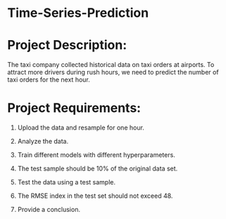 # Time-Series-Prediction

# Project Description:

The taxi company collected historical data on taxi orders at airports. To attract more drivers during rush hours, we need to predict the number of taxi orders for the next hour.

# Project Requirements:

1. Upload the data and resample for one hour.

2. Analyze the data.

3. Train different models with different hyperparameters. 

4. The test sample should be 10% of the original data set.

5. Test the data using a test sample.

6. The RMSE index in the test set should not exceed 48.

7. Provide a conclusion.
